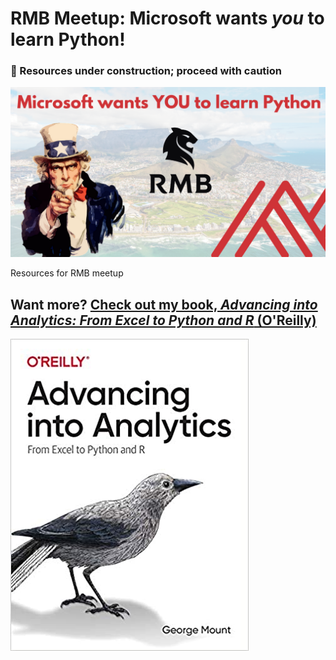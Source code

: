# RMB Meetup: Microsoft wants *you* to learn Python! 

### 🛑 Resources under construction; proceed with caution

![Event cover](images/event-cover.png)

Resources for RMB meetup


## Want more? [Check out my book, _Advancing into Analytics: From Excel to Python and R_ (O'Reilly)](http://georgejmount.com/book/)

![Book cover](images/book-cover.jpg)
